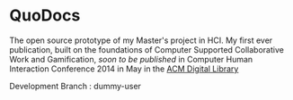 QuoDocs
=======

The open source prototype of my Master's project in HCI. My first ever publication, built on the foundations of 
Computer Supported Collaborative Work and Gamification, *soon to be published* in Computer Human Interaction Conference 2014 in May in the [ACM Digital Library](http://dx.doi.org/10.1145/2559206.2581263)

Development Branch : dummy-user
